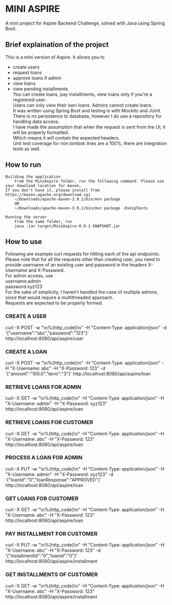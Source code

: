 # MINI ASPIRE
A mini project for Aspire Backend Challenge, solved with Java using Spring Boot.


## Brief explaination of the project
This is a mini version of Aspire. It allows you to 
- create users
- request loans
- approve loans if admin
- view loans
- view pending installments<br>
You can create loans, pay installments, view loans only if you're a registered user. <br>
Users can only view their own loans. Admins cannot create loans. <br>
It was written using Spring Boot and testing is with Mockito and JUnit.<br>
There is no persistence to database, however I do use a repository for handling data access.<br>
I have made the assumption that when the request is sent from the UI, it will be properly formatted. <br>
Which means it will contain the expected headers. <br>
Unit test coverage for non lombok lines are a 100%, there are integration tests as well. <br>


## How to run

	Building the application
		From the MiniAspire folder, run the following command. Please use your download location for maven. 
    If you don't have it, please install from https://maven.apache.org/download.cgi
		~/Downloads/apache-maven-3.9.2/bin/mvn package
		OR
		~/Downloads/apache-maven-3.9.2/bin/mvn package -DskipTests

	Running the server
		From the same folder, run
		java -jar target/MiniAspire-0.0.1-SNAPSHOT.jar

## How to use

Following are example curl requests for hitting each of the api endpoints. <br>
Please note that for all the requests other than creating user, you need to provide username of an existing user and password in the headers X-Username and X-Password. <br>
For admin access, use<br>
username:admin<br>
password:xyz123<br>
For the sake of simplicity, I haven't handled the case of multiple admins, since that would require a multithreaded approach.<br> 
Requests are expected to be properly formed.


### CREATE A USER 
curl -X POST -w "\n%{http_code}\n" -H "Content-Type: application/json" -d '{"username":"abc","password":"123"}' http://localhost:8080/api/aspire/user

### CREATE A LOAN
curl -X POST -w "\n%{http_code}\n" -H "Content-Type: application/json" -H "X-Username: abc" -H "X-Password: 123" -d '{"amount":"100.0","term":"3"}' http://localhost:8080/api/aspire/loan

### RETRIEVE LOANS FOR ADMIN
curl -X GET -w "\n%{http_code}\n" -H "Content-Type: application/json" -H "X-Username: admin" -H "X-Password: xyz123" http://localhost:8080/api/aspire/loan

### RETRIEVE LOANS FOR CUSTOMER
curl -X GET -w "\n%{http_code}\n" -H "Content-Type: application/json" -H "X-Username: abc" -H "X-Password: 123" http://localhost:8080/api/aspire/loan

### PROCESS A LOAN FOR ADMIN
curl -X PUT -w "\n%{http_code}\n" -H "Content-Type: application/json" -H "X-Username: admin" -H "X-Password: xyz123" -d '{"loanId":"0","loanResponse":"APPROVED"}' http://localhost:8080/api/aspire/loan

### GET LOANS FOR CUSTOMER
curl -X GET -w "\n%{http_code}\n" -H "Content-Type: application/json" -H "X-Username: abc" -H "X-Password: 123" http://localhost:8080/api/aspire/loan

### PAY INSTALLMENT FOR CUSTOMER
curl -X PUT -w "\n%{http_code}\n" -H "Content-Type: application/json" -H "X-Username: abc" -H "X-Password: 123" -d '{"installmentId":"0","loanId":"0"}' http://localhost:8080/api/aspire/installment

### GET INSTALLMENTS OF CUSTOMER
curl -X GET -w "\n%{http_code}\n" -H "Content-Type: application/json" -H "X-Username: abc" -H "X-Password: 123" http://localhost:8080/api/aspire/installment
